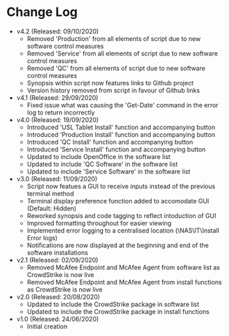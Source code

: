 # Change Log
- v4.2 (Released: 09/10/2020)
    * Removed 'Production' from all elements of script due to new software control measures
    * Removed 'Service' from all elements of script due to new software control measures
    * Removed 'QC' from all elements of script due to new software control measures
    * Synopsis within script now features links to Github project
    * Version history removed from script in favour of Github links
- v4.1 (Released: 29/09/2020)
    * Fixed issue what was causing the 'Get-Date' command in the error log to return incorrectly
- v4.0 (Released: 19/09/2020)
    * Introduced 'USL Tablet Install' function and accompanying button
    * Introduced 'Production Install' function and accompanying button
    * Introduced 'QC Install' function and accompanying button
    * Introduced 'Service Install' function and accompanying button
    * Updated to include OpenOffice in the software list
    * Updated to include 'QC Software' in the software list
    * Updated to include 'Service Software' in the software list
- v3.0 (Released: 11/09/2020)
    * Script now featues a GUI to receive inputs instead of the previous terminal method
    * Terminal display preference function added to accomodate GUI (Default: Hidden)
    * Reworked synopsis and code tagging to reflect intoduction of GUI
    * Improved formatting throughout for easier viewing
    * Implemented error logging to a centralised location (\\NAS\IT\Install Error logs\)
    * Notifications are now displayed at the beginning and end of the software installations
- v2.1 (Released: 02/09/2020)
    * Removed McAfee Endpoint and McAfee Agent from software list as CrowdStrike is now live
    * Removed McAfee Endpoint and McAfee Agent from install functions as CrowdStrike is now live
- v2.0 (Released: 20/08/2020)
    * Updated to include the CrowdStrike package in software list
    * Updated to include the CrowdStrike package in install functions
- v1.0 (Released: 24/06/2020)
    * Initial creation
